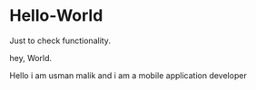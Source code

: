 # Hello-World
Just to check functionality.

hey, World.

Hello i am usman malik and i am a mobile application developer


